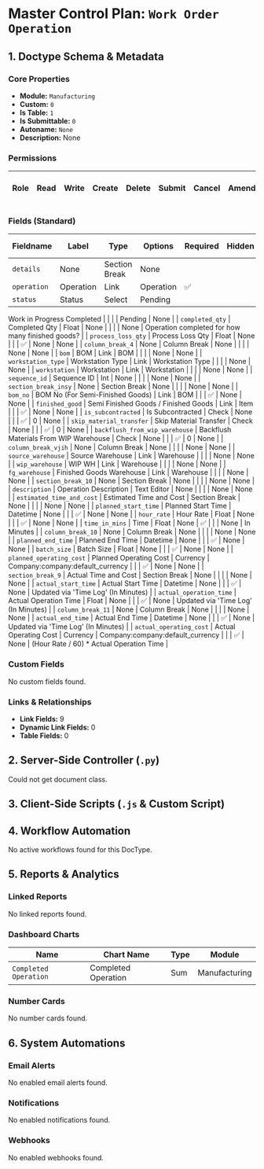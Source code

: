 # Master Control Plan: `Work Order Operation`

## 1. Doctype Schema & Metadata

### Core Properties
- **Module:** `Manufacturing`
- **Custom:** `0`
- **Is Table:** `1`
- **Is Submittable:** `0`
- **Autoname:** `None`
- **Description:** None

### Permissions
| Role | Read | Write | Create | Delete | Submit | Cancel | Amend | Report | Import | Export | Print | Email | Share | Set User Perms |
|---|---|---|---|---|---|---|---|---|---|---|---|---|---|---|


### Fields (Standard)
| Fieldname | Label | Type | Options | Required | Hidden | Read Only | Default | Description |
|---|---|---|---|---|---|---|---|---|
| `details` | None | Section Break | None |  |  |  | None | None |
| `operation` | Operation | Link | Operation | ✅ |  |  | None | None |
| `status` | Status | Select | Pending
Work in Progress
Completed |  |  |  | Pending | None |
| `completed_qty` | Completed Qty | Float | None |  |  |  | None | Operation completed for how many finished goods? |
| `process_loss_qty` | Process Loss Qty | Float | None |  |  | ✅ | None | None |
| `column_break_4` | None | Column Break | None |  |  |  | None | None |
| `bom` | BOM | Link | BOM |  |  |  | None | None |
| `workstation_type` | Workstation Type | Link | Workstation Type |  |  |  | None | None |
| `workstation` | Workstation | Link | Workstation |  |  |  | None | None |
| `sequence_id` | Sequence ID | Int | None |  |  |  | None | None |
| `section_break_insy` | None | Section Break | None |  |  |  | None | None |
| `bom_no` | BOM No (For Semi-Finished Goods) | Link | BOM |  |  | ✅ | None | None |
| `finished_good` | Semi Finished Goods / Finished Goods | Link | Item |  |  | ✅ | None | None |
| `is_subcontracted` | Is Subcontracted | Check | None |  |  | ✅ | 0 | None |
| `skip_material_transfer` | Skip Material Transfer | Check | None |  |  | ✅ | 0 | None |
| `backflush_from_wip_warehouse` | Backflush Materials From WIP Warehouse | Check | None |  |  | ✅ | 0 | None |
| `column_break_vjih` | None | Column Break | None |  |  |  | None | None |
| `source_warehouse` | Source Warehouse | Link | Warehouse |  |  |  | None | None |
| `wip_warehouse` | WIP WH | Link | Warehouse |  |  |  | None | None |
| `fg_warehouse` | Finished Goods Warehouse | Link | Warehouse |  |  |  | None | None |
| `section_break_10` | None | Section Break | None |  |  |  | None | None |
| `description` | Operation Description | Text Editor | None |  |  |  | None | None |
| `estimated_time_and_cost` | Estimated Time and Cost | Section Break | None |  |  |  | None | None |
| `planned_start_time` | Planned Start Time | Datetime | None |  |  | ✅ | None | None |
| `hour_rate` | Hour Rate | Float | None |  |  | ✅ | None | None |
| `time_in_mins` | Time | Float | None | ✅ |  |  | None | In Minutes |
| `column_break_10` | None | Column Break | None |  |  |  | None | None |
| `planned_end_time` | Planned End Time | Datetime | None |  |  | ✅ | None | None |
| `batch_size` | Batch Size | Float | None |  |  | ✅ | None | None |
| `planned_operating_cost` | Planned Operating Cost | Currency | Company:company:default_currency |  |  | ✅ | None | None |
| `section_break_9` | Actual Time and Cost | Section Break | None |  |  |  | None | None |
| `actual_start_time` | Actual Start Time | Datetime | None |  |  | ✅ | None | Updated via 'Time Log' (In Minutes) |
| `actual_operation_time` | Actual Operation Time | Float | None |  |  | ✅ | None | Updated via 'Time Log' (In Minutes) |
| `column_break_11` | None | Column Break | None |  |  |  | None | None |
| `actual_end_time` | Actual End Time | Datetime | None |  |  | ✅ | None | Updated via 'Time Log' (In Minutes) |
| `actual_operating_cost` | Actual Operating Cost | Currency | Company:company:default_currency |  |  | ✅ | None | (Hour Rate / 60) * Actual Operation Time |


### Custom Fields
No custom fields found.


### Links & Relationships
- **Link Fields:** 9
- **Dynamic Link Fields:** 0
- **Table Fields:** 0

## 2. Server-Side Controller (`.py`)
Could not get document class.


## 3. Client-Side Scripts (`.js` & Custom Script)




## 4. Workflow Automation
No active workflows found for this DocType.


## 5. Reports & Analytics
### Linked Reports
No linked reports found.


### Dashboard Charts
| Name | Chart Name | Type | Module |
|---|---|---|---|
| `Completed Operation` | Completed Operation | Sum | Manufacturing |



### Number Cards
No number cards found.


## 6. System Automations
### Email Alerts
No enabled email alerts found.


### Notifications
No enabled notifications found.


### Webhooks
No enabled webhooks found.
